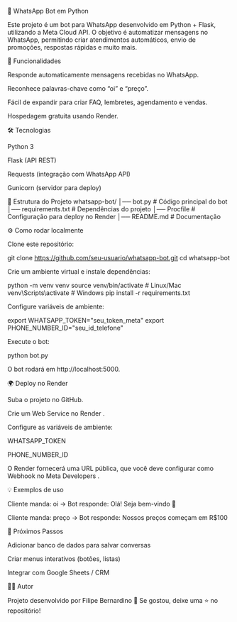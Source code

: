 📱 WhatsApp Bot em Python

Este projeto é um bot para WhatsApp desenvolvido em Python + Flask, utilizando a Meta Cloud API.
O objetivo é automatizar mensagens no WhatsApp, permitindo criar atendimentos automáticos, envio de promoções, respostas rápidas e muito mais.

🚀 Funcionalidades

Responde automaticamente mensagens recebidas no WhatsApp.

Reconhece palavras-chave como “oi” e “preço”.

Fácil de expandir para criar FAQ, lembretes, agendamento e vendas.

Hospedagem gratuita usando Render.

🛠️ Tecnologias

Python 3

Flask (API REST)

Requests (integração com WhatsApp API)

Gunicorn (servidor para deploy)

📂 Estrutura do Projeto
whatsapp-bot/
│── bot.py              # Código principal do bot
│── requirements.txt    # Dependências do projeto
│── Procfile            # Configuração para deploy no Render
│── README.md           # Documentação

⚙️ Como rodar localmente

Clone este repositório:

git clone https://github.com/seu-usuario/whatsapp-bot.git
cd whatsapp-bot


Crie um ambiente virtual e instale dependências:

python -m venv venv
source venv/bin/activate   # Linux/Mac
venv\Scripts\activate      # Windows
pip install -r requirements.txt


Configure variáveis de ambiente:

export WHATSAPP_TOKEN="seu_token_meta"
export PHONE_NUMBER_ID="seu_id_telefone"


Execute o bot:

python bot.py


O bot rodará em http://localhost:5000.

🌍 Deploy no Render

Suba o projeto no GitHub.

Crie um Web Service no Render
.

Configure as variáveis de ambiente:

WHATSAPP_TOKEN

PHONE_NUMBER_ID

O Render fornecerá uma URL pública, que você deve configurar como Webhook no Meta Developers
.

💡 Exemplos de uso

Cliente manda: oi
→ Bot responde: Olá! Seja bem-vindo 👋

Cliente manda: preço
→ Bot responde: Nossos preços começam em R$100

📌 Próximos Passos

 Adicionar banco de dados para salvar conversas

 Criar menus interativos (botões, listas)

 Integrar com Google Sheets / CRM

👨‍💻 Autor

Projeto desenvolvido por Filipe Bernardino 🚀
Se gostou, deixe uma ⭐ no repositório!
